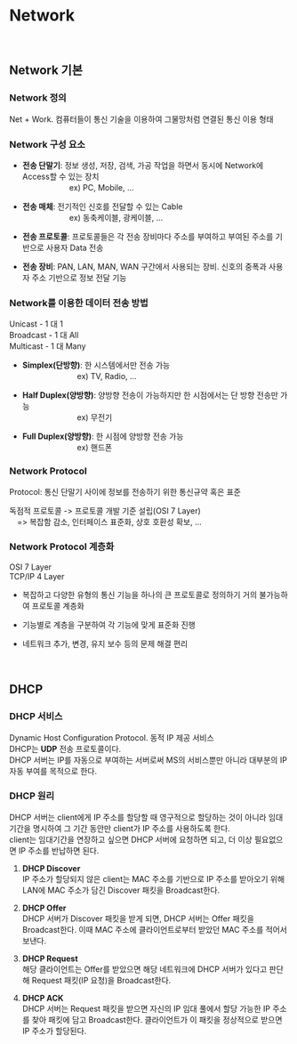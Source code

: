 # Network

<br/>

## Network 기본
### Network 정의
Net + Work. 컴퓨터들이 통신 기술을 이용하여 그물망처럼 연결된 통신 이용 형태

### Network 구성 요소
- **전송 단말기**: 정보 생성, 저장, 검색, 가공 작업을 하면서 동시에 Network에 Access할 수 있는 장치  
　　　　　　ex) PC, Mobile, ...

- **전송 매체**: 전기적인 신호를 전달할 수 있는 Cable  
　　　　　　ex) 동축케이블, 광케이블, ...

- **전송 프로토콜**: 프로토콜들은 각 전송 장비마다 주소를 부여하고 부여된 주소를 기반으로 사용자 Data 전송

- **전송 장비**: PAN, LAN, MAN, WAN 구간에서 사용되는 장비. 신호의 중폭과 사용자 주소 기반으로 정보 전달 기능

### Network를 이용한 데이터 전송 방법
Unicast - 1 대 1  
Broadcast - 1 대 All  
Multicast - 1 대 Many

- **Simplex(단방향)**: 한 시스템에서만 전송 가능  
　　　　　　　ex) TV, Radio, ...

- **Half Duplex(양방향)**: 양방향 전송이 가능하지만 한 시점에서는 단 방향 전송만 가능  
　　　　　　　ex) 무전기

- **Full Duplex(양방향)**: 한 시점에 양방향 전송 가능  
　　　　　　　ex) 핸드폰

### Network Protocol
Protocol: 통신 단말기 사이에 정보를 전송하기 위한 통신규약 혹은 표준

독점적 프로토콜 -> 프로토콜 개발 기준 설립(OSI 7 Layer)  
　=> 복잡함 감소, 인터페이스 표준화, 상호 호환성 확보, ...

### Network Protocol 계층화
OSI 7 Layer  
TCP/IP 4 Layer

- 복잡하고 다양한 유형의 통신 기능을 하나의 큰 프로토콜로 정의하기 거의 불가능하여 프로토콜 계층화

- 기능별로 계층을 구분하여 각 기능에 맞게 표준화 진행

- 네트워크 추가, 변경, 유지 보수 등의 문제 해결 편리

<br/>

## DHCP
### DHCP 서비스
Dynamic Host Configuration Protocol. 동적 IP 제공 서비스  
DHCP는 **UDP** 전송 프로토콜이다.  
DHCP 서버는 IP를 자동으로 부여하는 서버로써 MS의 서비스뿐만 아니라 대부분의 IP 자동 부여를 목적으로 한다.

### DHCP 원리
DHCP 서버는 client에게 IP 주소를 할당할 때 영구적으로 할당하는 것이 아니라 임대기간을 명시하여 그 기간 동안만 client가 IP 주소를 사용하도록 한다.  
client는 임대기간을 연장하고 싶으면 DHCP 서버에 요청하면 되고, 더 이상 필요없으면 IP 주소를 반납하면 된다.

1. **DHCP Discover**  
IP 주소가 할당되지 않은 client는 MAC 주소를 기반으로 IP 주소를 받아오기 위해 LAN에 MAC 주소가 담긴 Discover 패킷을 Broadcast한다.

2. **DHCP Offer**  
DHCP 서버가 Discover 패킷을 받게 되면, DHCP 서버는 Offer 패킷을 Broadcast한다. 이때 MAC 주소에 클라이언트로부터 받았던 MAC 주소를 적어서 보낸다. 

3. **DHCP Request**  
해당 클라이언트는 Offer를 받았으면 해당 네트워크에 DHCP 서버가 있다고 판단해 Request 패킷(IP 요청)을 Broadcast한다.

4. **DHCP ACK**  
DHCP 서버는 Request 패킷을 받으면 자신의 IP 임대 풀에서 할당 가능한 IP 주소를 찾아 패킷에 담고 Broadcast한다. 클라이언트가 이 패킷을 정상적으로 받으면 IP 주소가 할당된다.
